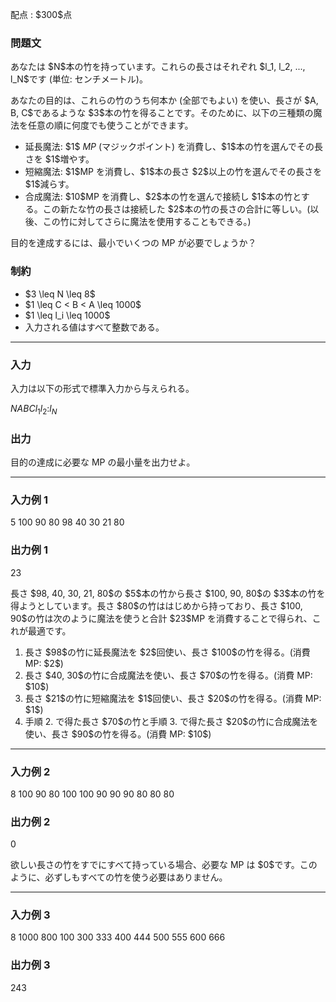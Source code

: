 
<div>

<span>

<span>

<p>
配点 : $300$点
</p>

<div>

<section>

### **問題文**

<p>
あなたは $N$本の竹を持っています。これらの長さはそれぞれ $l_1, l_2, ..., l_N$です (単位: センチメートル)。
</p>

<p>
あなたの目的は、これらの竹のうち何本か (全部でもよい) を使い、長さが $A, B, C$であるような $3$本の竹を得ることです。そのために、以下の三種類の魔法を任意の順に何度でも使うことができます。
</p>

<ul>

<li>
延長魔法: $1$
<em>
MP
</em>
(マジックポイント) を消費し、$1$本の竹を選んでその長さを $1$増やす。
</li>

<li>
短縮魔法: $1$MP を消費し、$1$本の長さ $2$以上の竹を選んでその長さを $1$減らす。
</li>

<li>
合成魔法: $10$MP を消費し、$2$本の竹を選んで接続し $1$本の竹とする。この新たな竹の長さは接続した $2$本の竹の長さの合計に等しい。(以後、この竹に対してさらに魔法を使用することもできる。)
</li>

</ul>

<p>
目的を達成するには、最小でいくつの MP が必要でしょうか？
</p>

</section>

</div>

<div>

<section>

### **制約**

<ul>

<li>
$3 \leq N \leq 8$
</li>

<li>
$1 \leq C < B < A \leq 1000$
</li>

<li>
$1 \leq l_i \leq 1000$
</li>

<li>
入力される値はすべて整数である。
</li>

</ul>

</section>

</div>

---

<div>

<div>

<section>

### **入力**

<p>
入力は以下の形式で標準入力から与えられる。
</p>

<div>

$N$$A$$B$$C$$l_1$$l_2$$:$$l_N$
</div>

</section>

</div>

<div>

<section>

### **出力**

<p>
目的の達成に必要な MP の最小量を出力せよ。
</p>

</section>

</div>

</div>

---

<div>

<section>

### **入力例 1**

<div>

5 100 90 80
98
40
30
21
80

</div>

</section>

</div>

<div>

<section>

### **出力例 1**

<div>

23

</div>

<p>
長さ $98, 40, 30, 21, 80$の $5$本の竹から長さ $100, 90, 80$の $3$本の竹を得ようとしています。長さ $80$の竹ははじめから持っており、長さ $100, 90$の竹は次のように魔法を使うと合計 $23$MP を消費することで得られ、これが最適です。
</p>

<ol>

<li>
長さ $98$の竹に延長魔法を $2$回使い、長さ $100$の竹を得る。(消費 MP: $2$)
</li>

<li>
長さ $40, 30$の竹に合成魔法を使い、長さ $70$の竹を得る。(消費 MP: $10$)
</li>

<li>
長さ $21$の竹に短縮魔法を $1$回使い、長さ $20$の竹を得る。(消費 MP: $1$)
</li>

<li>
手順 2. で得た長さ $70$の竹と手順 3. で得た長さ $20$の竹に合成魔法を使い、長さ $90$の竹を得る。(消費 MP: $10$)
</li>

</ol>

</section>

</div>

---

<div>

<section>

### **入力例 2**

<div>

8 100 90 80
100
100
90
90
90
80
80
80

</div>

</section>

</div>

<div>

<section>

### **出力例 2**

<div>

0

</div>

<p>
欲しい長さの竹をすでにすべて持っている場合、必要な MP は $0$です。このように、必ずしもすべての竹を使う必要はありません。
</p>

</section>

</div>

---

<div>

<section>

### **入力例 3**

<div>

8 1000 800 100
300
333
400
444
500
555
600
666

</div>

</section>

</div>

<div>

<section>

### **出力例 3**

<div>

243

</div>

</section>

</div>

</span>

</span>

</div>
